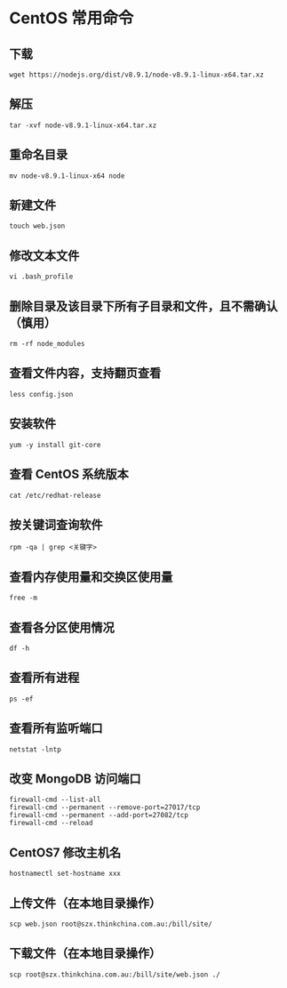 # CentOS 常用命令

## 下载

```
wget https://nodejs.org/dist/v8.9.1/node-v8.9.1-linux-x64.tar.xz
```

## 解压

```
tar -xvf node-v8.9.1-linux-x64.tar.xz
```

## 重命名目录

```
mv node-v8.9.1-linux-x64 node
```

## 新建文件

```
touch web.json
```

## 修改文本文件

```
vi .bash_profile
```

## 删除目录及该目录下所有子目录和文件，且不需确认（慎用）

```
rm -rf node_modules
```

## 查看文件内容，支持翻页查看

```
less config.json
```

## 安装软件

```
yum -y install git-core
```

## 查看 CentOS 系统版本

```
cat /etc/redhat-release
```

## 按关键词查询软件

```
rpm -qa | grep <关键字>
```

## 查看内存使用量和交换区使用量

```
free -m
```

## 查看各分区使用情况

```
df -h
```

## 查看所有进程

```
ps -ef
```

## 查看所有监听端口

```
netstat -lntp
```

## 改变 MongoDB 访问端口

```
firewall-cmd --list-all
firewall-cmd --permanent --remove-port=27017/tcp
firewall-cmd --permanent --add-port=27082/tcp
firewall-cmd --reload
```

## CentOS7 修改主机名

```
hostnamectl set-hostname xxx
```

## 上传文件（在本地目录操作）

```
scp web.json root@szx.thinkchina.com.au:/bill/site/
```

## 下载文件（在本地目录操作）

```
scp root@szx.thinkchina.com.au:/bill/site/web.json ./
```
